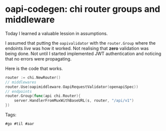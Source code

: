 # oapi-codegen: chi router groups and middleware

Today I learned a valuable lession in assumptions.

I assumed that putting the `oapivalidator` with the `router.Group` where the endoints *live* was
how it worked. Not realising that **zero** validation was being done. Not until I started implemented
JWT authentication and noticing that no errors were propagating.

Here is the code that works.

```go
router := chi.NewRouter()
// middlewares
router.Use(oapimiddleware.OapiRequestValidator(openapiSpec))
// endpoints
router.Group(func(api chi.Router){
    server.HandlerFromMuxWithBaseURL(s, router, "/api/v1")
})
```

Tags:

    #go #til #aar
